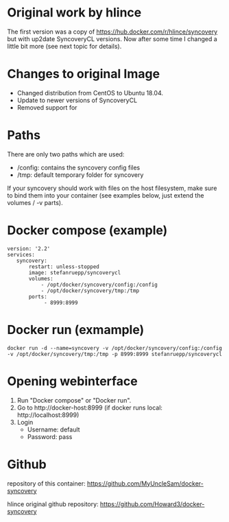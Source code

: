 # Original work by hlince 
The first version was a copy of https://hub.docker.com/r/hlince/syncovery but with up2date SyncoveryCL versions. Now after some time I changed a little bit more (see next topic for details).

# Changes to original Image
- Changed distribution from CentOS to Ubuntu 18.04.
- Update to newer versions of SyncoveryCL
- Removed support for 

# Paths
There are only two paths which are used:
- /config: contains the syncovery config files
- /tmp: default temporary folder for syncovery

If your syncovery should work with files on the host filesystem, make sure to bind them into your container (see examples below, just extend the volumes / -v parts).

# Docker compose (example)

    version: '2.2'
    services:
       syncovery:
           restart: unless-stopped
           image: stefanruepp/syncoverycl
           volumes:
               - /opt/docker/syncovery/config:/config
               - /opt/docker/syncovery/tmp:/tmp
           ports:
                - 8999:8999

# Docker run (exmample)

    docker run -d --name=syncovery -v /opt/docker/syncovery/config:/config -v /opt/docker/syncovery/tmp:/tmp -p 8999:8999 stefanruepp/syncoverycl

# Opening webinterface
1. Run "Docker compose" or "Docker run".
2. Go to http://docker-host:8999 (if docker runs local: http://localhost:8999)
3. Login
    - Username: default
    - Password: pass

# Github
repository of this container: https://github.com/MyUncleSam/docker-syncovery

hlince original github repository: https://github.com/Howard3/docker-syncovery
